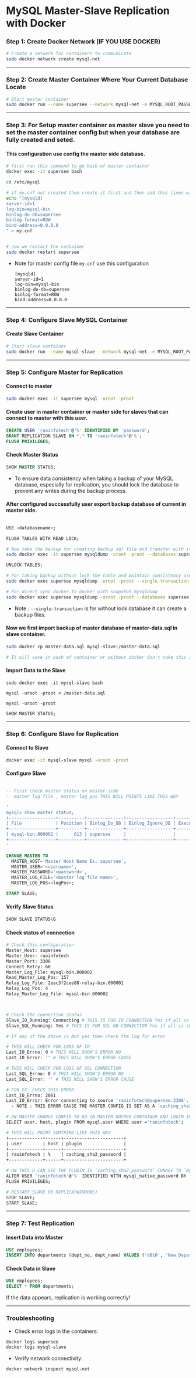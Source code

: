 # MySQL Master-Slave Replication with Docker

### Step 1: Create Docker Network (IF YOU USE DOCKER)
```bash
# Create a network for containers to communicate
sudo docker network create mysql-net
```

---

### Step 2: Create Master Container Where Your Current Database Locate
```bash
# Start master container
sudo docker run --name supersee --network mysql-net -e MYSQL_ROOT_PASSWORD=root -p 3306:3306 -d mysql:8.0
```

---

### Step 3: For Setup master container as master slave you need to set the master container config but when your database are fully created and seted.
#### This configuration use config the master side database.

```bash
# first run this command to go bash of master container
docker exec -it supersee bash

cd /etc/mysql

# if my.cnf not created then create it first and then add this lines with this code
echo "[mysqld]
server-id=1
log-bin=mysql-bin
binlog-do-db=supersee
binlog-format=ROW
bind-address=0.0.0.0
" > my.cnf


# now we restart the container 
sudo docker restart supersee
```
- Note for master config file ` my.cnf ` use this configuration <br>
  ```
  [mysqld]
  server-id=1 
  log-bin=mysql-bin 
  binlog-do-db=supersee 
  binlog-format=ROW 
  bind-address=0.0.0.0 
  ```

---

### Step 4: Configure Slave MySQL Container
#### Create Slave Container
```bash
# Start slave container
sudo docker run --name mysql-slave --network mysql-net -e MYSQL_ROOT_PASSWORD=root -p 3308:3306 -d mysql:8.0 --server-id=2 --log-bin=mysql-bin --relay-log=mysql-relay-bin --binlog-format=ROW
```

---

### Step 5: Configure Master for Replication
#### Connect to master
```bash
sudo docker exec -it supersee mysql -uroot -proot
```

#### Create user in master container or master side for slaves that can connect to master with this user.
```sql
CREATE USER 'raoinfotech'@'%' IDENTIFIED BY 'password';
GRANT REPLICATION SLAVE ON *.* TO 'raoinfotech'@'%';
FLUSH PRIVILEGES;
```

#### Check Master Status
```sql
SHOW MASTER STATUS;
```

- To ensure data consistency when taking a backup of your MySQL database, especially for replication, you should lock the database to prevent any writes during the backup process.

#### After configured successfully user export backup database of current in master side.
```bash

USE <databasename>;

FLUSH TABLES WITH READ LOCK;

# Now take the backup for creating backup sql file and transfer with it
sudo docker exec -it supersee mysqldump -uroot -proot --databases supersee --master-data=2 > master-data.sql

UNLOCK TABLES;

# For taking backup without lock the table and maintain consistency use this way
sudo docker exec supersee mysqldump -uroot -proot --single-transaction --databases supersee > /your-path/backup.sql

# For direct sync docker to docker with snapshot mysqldump
sudo docker exec supersee mysqldump -uroot -proot --databases supersee --master-data=2 --single-transaction --flush-logs --hex-blob | sudo docker exec -i supersee_slave mysql -uroot -proot
```
- Note : `--single-transaction` is for without lock database it can create a backup files.


#### Now we first import backup of master database of master-data.sql in slave container.
```bash
sudo docker cp master-data.sql mysql-slave:/master-data.sql

# It will save in bash of container or without docker don't take this step those directly goto the next step of importing database in slave.
```

#### Import Data to the Slave
```
sudo docker exec -it mysql-slave bash

mysql -uroot -proot < /master-data.sql

mysql -uroot -proot

SHOW MASTER STATUS;
```

---

### Step 6: Configure Slave for Replication

#### Connect to Slave
```bash
docker exec -it mysql-slave mysql -uroot -proot
```

#### Configure Slave
```sql

-- First check master status on master side
-- master log file , master log pos THIS WILL PRINTS LIKE THIS WAY

'
mysql> show master status;
+------------------+----------+--------------+------------------+-------------------+
| File             | Position | Binlog_Do_DB | Binlog_Ignore_DB | Executed_Gtid_Set |
+------------------+----------+--------------+------------------+-------------------+
| mysql-bin.000002 |      613 | supersee     |                  |                   |
+------------------+----------+--------------+------------------+-------------------+
'

CHANGE MASTER TO
  MASTER_HOST='Master Host Name Ex. supersee',
  MASTER_USER='<username>',
  MASTER_PASSWORD='<password>',
  MASTER_LOG_FILE='<master log file name>',
  MASTER_LOG_POS=<logPos>;

START SLAVE;
```

#### Verify Slave Status
```sql
SHOW SLAVE STATUS\G
```

#### Check status of connection
```bash
# Check this configuration 
Master_Host: supersee
Master_User: raoinfotech
Master_Port: 3306
Connect_Retry: 60
Master_Log_File: mysql-bin.000002
Read_Master_Log_Pos: 157
Relay_Log_File: 2eac3f2cee88-relay-bin.000001
Relay_Log_Pos: 4
Relay_Master_Log_File: mysql-bin.000002



# Check the connection status
Slave_IO_Running: Connecting # THIS IS FOR IO CONNECTION Yes if all is set
Slave_SQL_Running: Yes # THIS IS FOR SQL DB CONNECTION Yes if all is set

# If any of the above is Not yes then check the log for error

# THIS WILL CHECK FOR LOGS OF IO
Last_IO_Errno: 0 # THIS WILL SHOW'S ERROR NO
Last_IO_Error: '' # THIS WILL SHOW'S ERROR CAUSE

# THIS WILL CHECK FOR LOGS OF SQL CONNECTION
Last_SQL_Errno: 0 # THIS WILL SHOW'S ERROR NO
Last_SQL_Error: '' # THIS WILL SHOW'S ERROR CAUSE

# FOR EX: CHECK THIS ERROR.
Last_IO_Errno: 2061
Last_IO_Error: Error connecting to source 'raoinfotech@supersee:3306'. This was attempt 1/86400, with a delay of 60 seconds between attempts. Message: Authentication plugin 'caching_sha2_password' reported error: Authentication requires secure connection.
  - NOTE : THIS ERROR CAUSE THE MASTER CONFIG IS SET AS A 'caching_sha2_password' TO FIX USE THIS

# ON MASTER CHANGE CONFIG TO GO IN MASTER DOCKER CONTAINER AND LOGIN IN MYSQL AND RUN THIS QUERY.
SELECT user, host, plugin FROM mysql.user WHERE user ='raoinfotech';

# THIS WILL PRINT SOMTHING LIKE THIS WAY
+-------------+------+-----------------------+
| user        | host | plugin                |
+-------------+------+-----------------------+
| raoinfotech | %    | caching_sha2_password |
+-------------+------+-----------------------+

# ON THIS U CAN SEE THE PLUGIN IS `caching_sha2_password` CHNAGE TO `mysql_native_password` BY THIS QUERY ON MASTER
ALTER USER 'raoinfotech'@'%' IDENTIFIED WITH mysql_native_password BY 'raoinfotech';
FLUSH PRIVILEGES;

# RESTART SLAVE OR REPLICA(WINDOWS)
STOP SLAVE;
START SLAVE;

```

---

### Step 7: Test Replication

#### Insert Data into Master
```sql
USE employees;
INSERT INTO departments (dept_no, dept_name) VALUES ('d010', 'New Department');
```

#### Check Data in Slave
```sql
USE employees;
SELECT * FROM departments;
```

If the data appears, replication is working correctly!

---

### Troubleshooting
- Check error logs in the containers:
```bash
docker logs supersee
docker logs mysql-slave
```
- Verify network connectivity:
```bash
docker network inspect mysql-net
```
